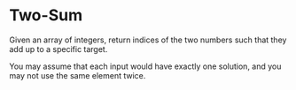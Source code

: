 # Two-Sum

Given an array of integers, return indices of the two numbers such that they add up to a specific target.

You may assume that each input would have exactly one solution, and you may not use the same element twice.
